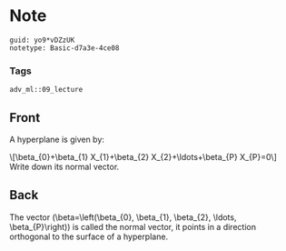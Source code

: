 # Note
```
guid: yo9*vDZzUK
notetype: Basic-d7a3e-4ce08
```

### Tags
```
adv_ml::09_lecture
```

## Front
A hyperplane is given by:
<div>
  \[\beta_{0}+\beta_{1} X_{1}+\beta_{2} X_{2}+\ldots+\beta_{P}
  X_{P}=0\]
</div>
<div>
  Write down its normal vector.
</div>

## Back
The vector \(\beta=\left(\beta_{0}, \beta_{1}, \beta_{2}, \ldots, \beta_{P}\right)\) is called the normal vector, it points in a direction orthogonal to the surface of a hyperplane.
